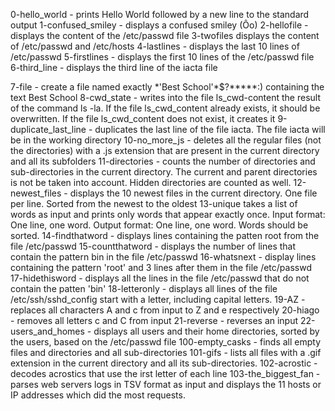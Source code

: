 0-hello_world - prints Hello World followed by a new line to the standard output
1-confused_smiley - displays a confused smiley (Ôo)
2-hellofile - displays the content of the /etc/passwd file
3-twofiles displays the content of /etc/passwd and /etc/hosts
4-lastlines - displays the last 10 lines of /etc/passwd
5-firstlines - displays the first 10 lines of the /etc/passwd file
6-third_line - displays the third line of the iacta file

7-file - create a file named exactly \*\'Best School\'\*$\?\*\*\*\*\*:) containing the text Best School
8-cwd_state - writes into the file ls_cwd-content the result of the command ls -la. If the file ls_cwd_content already exists, it should be overwritten. If the file ls_cwd_content does not exist, it creates it
9-duplicate_last_line - duplicates the last line of the file iacta. The file iacta will be in the working directory
10-no_more_js - deletes all the regular files (not the directories) with a .js extension that are present in the current directory and all its subfolders
11-directories - counts the number of directories and sub-directories in the current directory. The current and parent directories is not be taken into account. Hidden directories are counted as well.
12-newest_files - displays the 10 newest files in the current directory. One file per line. Sorted from the newest to the oldest
13-unique takes a list of words as input and prints only words that appear exactly once. Input format: One line, one word. Output format: One line, one word. Words should be sorted.
14-findthatword - displays lines containing the patten root from the file /etc/passwd
15-countthatword - displays the number of lines that contain the pattern bin in the file /etc/passwd
16-whatsnext - display lines containing the pattern 'root' and 3 lines after them in the file /etc/passwd
17-hidethisword - displays all the lines in the file /etc/passwd that do not contain the patten 'bin'
18-letteronly - displays all lines of the file /etc/ssh/sshd_config start with a letter, including capital letters.
19-AZ - replaces all characters A and c from input to Z and e respectively
20-hiago - removes all letters c and C from input
21-reverse - reverses an input
22-users_and_homes - displays all users and their home directories, sorted by the users, based on the /etc/passwd file
100-empty_casks - finds all empty files and directories and all sub-directories
101-gifs - lists all files with a .gif extension in the current directory and all its sub-directories.
102-acrostic - decodes acrostics that use the irst letter of each line
103-the_biggest_fan - parses web servers logs in TSV format as input and displays the 11 hosts or IP addresses which did the most requests.
